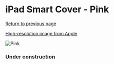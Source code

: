 # iPad Smart Cover - Pink

[Return to previous page](/ipad_2)

[High-resolution image from Apple](https://store.storeimages.cdn-apple.com/8756/as-images.apple.com/is/MD308?wid=4500&hei=4500&fmt=png)

<div style="width: 384px"><img src="/everypreview/MD308.png" alt="Pink"></div>

### Under construction
